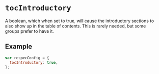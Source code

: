 # `tocIntroductory`

A boolean, which when set to true, will cause the introductory sections to also show up in the table of contents. This is rarely needed, but some groups prefer to have it.

## Example

```js "example": "Show introductory sections in Table of Contents."
var respecConfig = {
  tocIntroductory: true,
};
```
